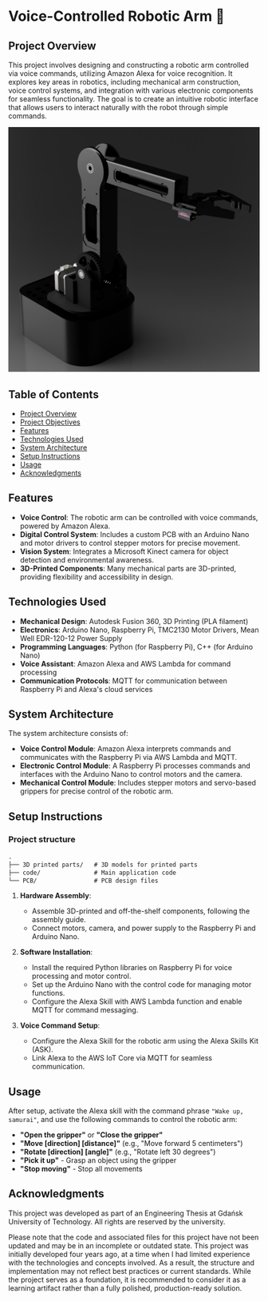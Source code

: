 
# Voice-Controlled Robotic Arm 🦾

## Project Overview

This project involves designing and constructing a robotic arm controlled via voice commands, utilizing Amazon Alexa for voice recognition. It explores key areas in robotics, including mechanical arm construction, voice control systems, and integration with various electronic components for seamless functionality. The goal is to create an intuitive robotic interface that allows users to interact naturally with the robot through simple commands.

<img src="robot_arm.PNG"/>

## Table of Contents
- [Project Overview](#project-overview)
- [Project Objectives](#project-objectives)
- [Features](#features)
- [Technologies Used](#technologies-used)
- [System Architecture](#system-architecture)
- [Setup Instructions](#setup-instructions)
- [Usage](#usage)
- [Acknowledgments](#acknowledgments)

## Features

- **Voice Control**: The robotic arm can be controlled with voice commands, powered by Amazon Alexa.
- **Digital Control System**: Includes a custom PCB with an Arduino Nano and motor drivers to control stepper motors for precise movement.
- **Vision System**: Integrates a Microsoft Kinect camera for object detection and environmental awareness.
- **3D-Printed Components**: Many mechanical parts are 3D-printed, providing flexibility and accessibility in design.

## Technologies Used

- **Mechanical Design**: Autodesk Fusion 360, 3D Printing (PLA filament)
- **Electronics**: Arduino Nano, Raspberry Pi, TMC2130 Motor Drivers, Mean Well EDR-120-12 Power Supply
- **Programming Languages**: Python (for Raspberry Pi), C++ (for Arduino Nano)
- **Voice Assistant**: Amazon Alexa and AWS Lambda for command processing
- **Communication Protocols**: MQTT for communication between Raspberry Pi and Alexa's cloud services

## System Architecture

The system architecture consists of:
- **Voice Control Module**: Amazon Alexa interprets commands and communicates with the Raspberry Pi via AWS Lambda and MQTT.
- **Electronic Control Module**: A Raspberry Pi processes commands and interfaces with the Arduino Nano to control motors and the camera.
- **Mechanical Control Module**: Includes stepper motors and servo-based grippers for precise control of the robotic arm.

## Setup Instructions

### Project structure

```
.
├── 3D printed parts/   # 3D models for printed parts
├── code/               # Main application code
└── PCB/                # PCB design files
```

1. **Hardware Assembly**:
   - Assemble 3D-printed and off-the-shelf components, following the assembly guide.
   - Connect motors, camera, and power supply to the Raspberry Pi and Arduino Nano.
   
2. **Software Installation**:
   - Install the required Python libraries on Raspberry Pi for voice processing and motor control.
   - Set up the Arduino Nano with the control code for managing motor functions.
   - Configure the Alexa Skill with AWS Lambda function and enable MQTT for command messaging.

3. **Voice Command Setup**:
   - Configure the Alexa Skill for the robotic arm using the Alexa Skills Kit (ASK).
   - Link Alexa to the AWS IoT Core via MQTT for seamless communication.

## Usage

After setup, activate the Alexa skill with the command phrase `"Wake up, samurai"`, and use the following commands to control the robotic arm:
- **"Open the gripper"** or **"Close the gripper"**
- **"Move [direction] [distance]"** (e.g., "Move forward 5 centimeters")
- **"Rotate [direction] [angle]"** (e.g., "Rotate left 30 degrees")
- **"Pick it up"** - Grasp an object using the gripper
- **"Stop moving"** - Stop all movements


## Acknowledgments

This project was developed as part of an Engineering Thesis at Gdańsk University of Technology. All rights are reserved by the university.

Please note that the code and associated files for this project have not been updated and may be in an incomplete or outdated state. This project was initially developed four years ago, at a time when I had limited experience with the technologies and concepts involved. As a result, the structure and implementation may not reflect best practices or current standards. While the project serves as a foundation, it is recommended to consider it as a learning artifact rather than a fully polished, production-ready solution.
